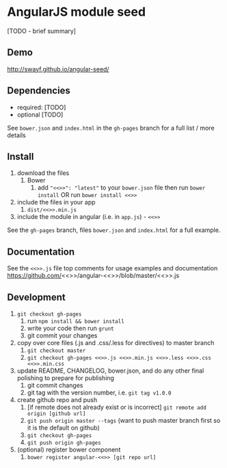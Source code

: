 # AngularJS module seed

[TODO - brief summary]

## Demo
http://swayf.github.io/angular-seed/

## Dependencies
- required:
	[TODO]
- optional
	[TODO]

See `bower.json` and `index.html` in the `gh-pages` branch for a full list / more details

## Install
1. download the files
	1. Bower
		1. add `"<<>>": "latest"` to your `bower.json` file then run `bower install` OR run `bower install <<>>`
2. include the files in your app
	1. `dist/<<>>.min.js`
3. include the module in angular (i.e. in `app.js`) - `<<>>`

See the `gh-pages` branch, files `bower.json` and `index.html` for a full example.


## Documentation
See the `<<>>.js` file top comments for usage examples and documentation
https://github.com/<<>>/angular-<<>>/blob/master/<<>>.js


## Development

1. `git checkout gh-pages`
	1. run `npm install && bower install`
	2. write your code then run `grunt`
	3. git commit your changes
2. copy over core files (.js and .css/.less for directives) to master branch
	1. `git checkout master`
	2. `git checkout gh-pages <<>>.js <<>>.min.js <<>>.less <<>>.css <<>>.min.css`
3. update README, CHANGELOG, bower.json, and do any other final polishing to prepare for publishing
	1. git commit changes
	2. git tag with the version number, i.e. `git tag v1.0.0`
4. create github repo and push
	1. [if remote does not already exist or is incorrect] `git remote add origin [github url]`
	2. `git push origin master --tags` (want to push master branch first so it is the default on github)
	3. `git checkout gh-pages`
	4. `git push origin gh-pages`
5. (optional) register bower component
	1. `bower register angular-<<>> [git repo url]`
